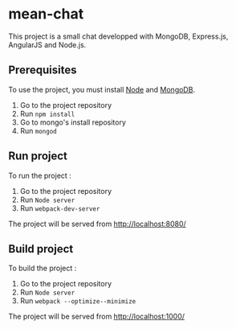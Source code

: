 # mean-chat
This project is a small chat developped with MongoDB, Express.js, AngularJS and Node.js.

## Prerequisites
To use the project, you must install [Node](https://nodejs.org/en/) and [MongoDB](https://www.mongodb.org/).

1. Go to the project repository
3. Run `npm install`
3. Go to mongo's install repository
4. Run `mongod`

## Run project
To run the project : 

1. Go to the project repository
2. Run `Node server`
3. Run `webpack-dev-server`

The project will be served from [http://localhost:8080/](http://localhost:8080/)

## Build project
To build the project :

1. Go to the project repository
2. Run `Node server`
3. Run `webpack --optimize--minimize`

The project will be served from [http://localhost:1000/](http://localhost:1000/)